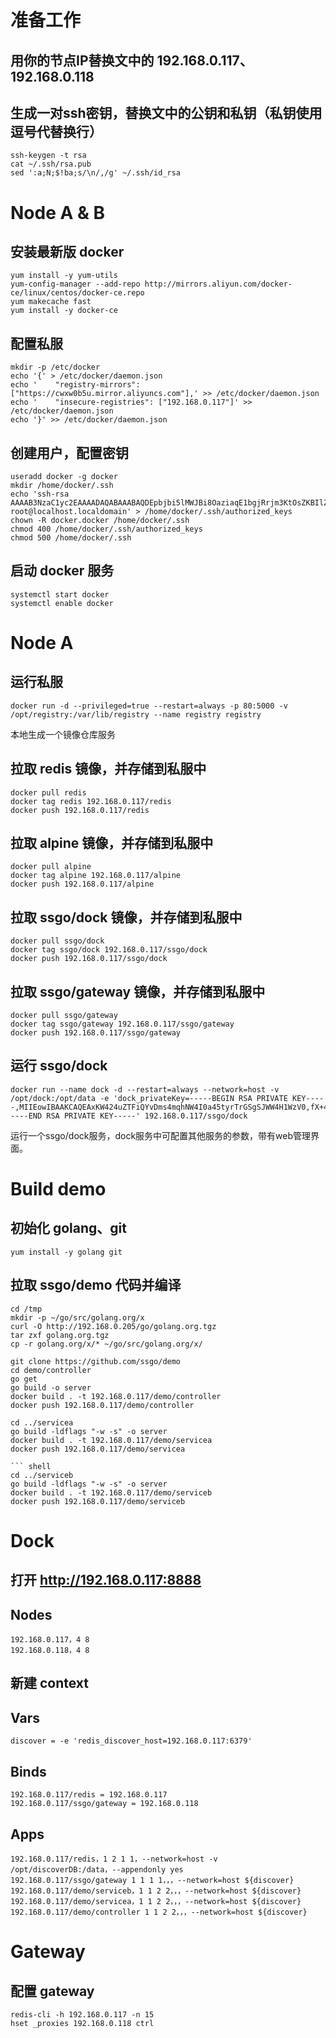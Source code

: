 # 准备工作

## 用你的节点IP替换文中的 192.168.0.117、192.168.0.118

## 生成一对ssh密钥，替换文中的公钥和私钥（私钥使用逗号代替换行）
``` shell
ssh-keygen -t rsa
cat ~/.ssh/rsa.pub
sed ':a;N;$!ba;s/\n/,/g' ~/.ssh/id_rsa
```

# Node A & B

## 安装最新版 docker
``` shell
yum install -y yum-utils
yum-config-manager --add-repo http://mirrors.aliyun.com/docker-ce/linux/centos/docker-ce.repo
yum makecache fast
yum install -y docker-ce
```

## 配置私服
``` shell
mkdir -p /etc/docker
echo '{' > /etc/docker/daemon.json
echo '    "registry-mirrors": ["https://cwxw0b5u.mirror.aliyuncs.com"],' >> /etc/docker/daemon.json
echo '    "insecure-registries": ["192.168.0.117"]' >> /etc/docker/daemon.json
echo '}' >> /etc/docker/daemon.json
```

## 创建用户，配置密钥
``` shell
useradd docker -g docker
mkdir /home/docker/.ssh
echo 'ssh-rsa AAAAB3NzaC1yc2EAAAADAQABAAABAQDEpbjbi5lMWJBi8OaziaqE1bgjRrjm3KtOsZKBIlZbgfVbNXR9f7h4chOhbMoi0NAKPbvDCsrRSuH0zOZAA9X/Q+ldtBF9bAFqfd2EzXiqSR+MragQKeZVBe9coCJDpkqlvGelWfr1UWNRCsTQOLxO5ufskrOJ3yrbJYW2zfl/XStEFfjR5sSbxnYR0t6l+659Wh7K/ybMudRS4m2PTvWNeXIUYRqB8886K1K7oXOuCv658wdNj+EWB5VtaTmfDjs54C2FZ+sEQ0OUO/fg+JZxWO02iG1SALIduxKHuXHWfFMmiEZYEmYyYzBtZ2dW/yt2TOHdY7YUnK5gqCPok/ap root@localhost.localdomain' > /home/docker/.ssh/authorized_keys
chown -R docker.docker /home/docker/.ssh
chmod 400 /home/docker/.ssh/authorized_keys
chmod 500 /home/docker/.ssh
```

## 启动 docker 服务
``` shell
systemctl start docker
systemctl enable docker
```


# Node A

## 运行私服
``` shell
docker run -d --privileged=true --restart=always -p 80:5000 -v /opt/registry:/var/lib/registry --name registry registry
```

本地生成一个镜像仓库服务

## 拉取 redis 镜像，并存储到私服中
``` shell
docker pull redis
docker tag redis 192.168.0.117/redis
docker push 192.168.0.117/redis
```

## 拉取 alpine 镜像，并存储到私服中
``` shell
docker pull alpine
docker tag alpine 192.168.0.117/alpine
docker push 192.168.0.117/alpine
```

## 拉取 ssgo/dock 镜像，并存储到私服中
``` shell
docker pull ssgo/dock
docker tag ssgo/dock 192.168.0.117/ssgo/dock
docker push 192.168.0.117/ssgo/dock
```

## 拉取 ssgo/gateway 镜像，并存储到私服中
``` shell
docker pull ssgo/gateway
docker tag ssgo/gateway 192.168.0.117/ssgo/gateway
docker push 192.168.0.117/ssgo/gateway
```

## 运行 ssgo/dock
``` shell
docker run --name dock -d --restart=always --network=host -v /opt/dock:/opt/data -e 'dock_privateKey=-----BEGIN RSA PRIVATE KEY-----,MIIEowIBAAKCAQEAxKW424uZTFiQYvDms4mqhNW4I0a45tyrTrGSgSJWW4H1WzV0,fX+4eHIToWzKItDQCj27wwrK0Urh9MzmQAPV/0PpXbQRfWwBan3dhM14qkkfjK2o,ECnmVQXvXKAiQ6ZKpbxnpVn69VFjUQrE0Di8Tubn7JKzid8q2yWFts35f10rRBX4,0ebEm8Z2EdLepfuufVoeyv8mzLnUUuJtj071jXlyFGEagfPPOitSu6Fzrgr+ufMH,TY/hFgeVbWk5nw47OeAthWfrBENDlDv34PiWcVjtNohtUgCyHbsSh7lx1nxTJohG,WBJmMmMwbWdnVv8rdkzh3WO2FJyuYKgj6JP2qQIDAQABAoIBAQCCwVLmoK9BJY50,S4yLCtnYU6eJxUfDMi2yOL6aoPNdC0/S4vtfS2Kkq+3Do2vQtJnwhVXo/a8YdTtD,pE7hd+t+PXDZvpb2l69lWOXHnTxDtjWFPB8JCGNAW57qLww5gUQXaexc9TS6k/B+,/bMaZO9JY54JHw7EeSCs8Qk1IUZp2aWTDYJyGE14rfYe2IKh7trGh3lQv2QhNbMT,lR1uKubF6TrUbk+M9DMkqIozbaTOTtF4NuVn93LNiTi7RD4FwPtmKa+50MfE37kK,Un3zcHYY5URAIES9EOyUJ/zcYYcLnbSGJqlj9tWZXm0ZUKdj/sNI87cJn+xq1ImA,IfR9fig1AoGBAO/rf0zNypppZAqIw3vmkeKGOgnNUU+ycYJn/lSHn3EB9e0HDl9S,zvPVbSHeUwjld0Ss4w09HriyTsY29q1U6xbZ+lKF9geELjBLq1W+lq5s7L1+P0xl,X1VzSsmSwfdJ9yRFQERXeGyIBDNYs1lOXrs04E4oinrbZs7GDCgXerWvAoGBANHT,wxTYhYMCj+ujqylHeS8mm9Uk0tnvxMLeMdrMUHpV/t8YTVUdxKitrb4e7tvJ6a4h,kxb05Aa9VXSj5Hq8c8VYY7n/NnmNicym9LNe9yMaPSuwAtbQRPqrjS0saNJl0Ecv,Lx0cN4fBMyevd4AlJzUX8vQ4HjebK69Scr1p3YcnAoGAUQOintq22WFRKMV5zTLU,fDt7CahNFq5Y6gIXvY92ZYCV/I3vanzZ6Thee5tJSq3Bkm0W1neXEiMTupcAwRL1,t2evwYH+zBb0SdajanbLBuc9IdeppDBu+rnNvTdTTB+r1pGT2//1aCCd2oDPPw7Z,qjl2rK2/5TCFDLmPjVIwW30CgYAH33UzZAhmaQMzaTmz282tOjqgnbgXm0p7sVCX,kBD49h8RCd1k8y/80D9zob9+ma3d7b6SHvArXJFHRhr9i/KgFffv86Z8mxXvitgl,nsuREpv29qy0mK3t5d/vMPph4pYVBa0z32op+tLLi2bldP9qm5JvHWfs2DKkamiJ,uN4qAwKBgDb1BvQJgQ+2BEzYGC1vEr01GAcLmN48hxFV4YdK89z/cdof+c4NDaiT,rKuWWwYWx5lI0XNqS16caFDa47hwjT2VwHGOTFuwRa1QnnpWE9RQ+tLFmwZ1if5n,yHTxuoLlVQJuTsq+WywNdKMMTJOoPsgKUW5QPVA/VMe118TXIyII,-----END RSA PRIVATE KEY-----' 192.168.0.117/ssgo/dock
```

运行一个ssgo/dock服务，dock服务中可配置其他服务的参数，带有web管理界面。

# Build demo

## 初始化 golang、git
``` shell
yum install -y golang git
```

## 拉取 ssgo/demo 代码并编译
``` shell
cd /tmp
mkdir -p ~/go/src/golang.org/x
curl -O http://192.168.0.205/go/golang.org.tgz
tar zxf golang.org.tgz
cp -r golang.org/x/* ~/go/src/golang.org/x/
```

``` shell
git clone https://github.com/ssgo/demo
cd demo/controller
go get
go build -o server
docker build . -t 192.168.0.117/demo/controller
docker push 192.168.0.117/demo/controller
```

``` shell
cd ../servicea
go build -ldflags "-w -s" -o server
docker build . -t 192.168.0.117/demo/servicea
docker push 192.168.0.117/demo/servicea

``` shell
cd ../serviceb
go build -ldflags "-w -s" -o server
docker build . -t 192.168.0.117/demo/serviceb
docker push 192.168.0.117/demo/serviceb
```


# Dock

## 打开 http://192.168.0.117:8888

## Nodes
```
192.168.0.117，4 8
192.168.0.118，4 8
```

## 新建 context

## Vars
```
discover = -e 'redis_discover_host=192.168.0.117:6379'
```

## Binds
```
192.168.0.117/redis = 192.168.0.117
192.168.0.117/ssgo/gateway = 192.168.0.118
```

## Apps
```
192.168.0.117/redis，1 2 1 1，--network=host -v /opt/discoverDB:/data，--appendonly yes
192.168.0.117/ssgo/gateway 1 1 1 1，，，--network=host ${discover}
192.168.0.117/demo/serviceb，1 1 2 2，，，--network=host ${discover}
192.168.0.117/demo/servicea，1 1 2 2，，，--network=host ${discover}
192.168.0.117/demo/controller 1 1 2 2，，，--network=host ${discover}
```


# Gateway

## 配置 gateway
```
redis-cli -h 192.168.0.117 -n 15
hset _proxies 192.168.0.118 ctrl
```
